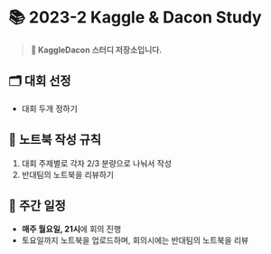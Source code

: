 # 📚 2023-2 Kaggle & Dacon Study

> **📖 KaggleDacon 스터디 저장소입니다.**

## 🗂 대회 선정

- 대회 두개 정하기

## 📝 노트북 작성 규칙

1. 대회 주제별로 각자 2/3 분량으로 나눠서 작성
2. 반대팀의 노트북을 리뷰하기

## 📅 주간 일정

- **매주 월요일, 21시**에 회의 진행
- 토요일까지 노트북을 업로드하며, 회의시에는 반대팀의 노트북을 리뷰
